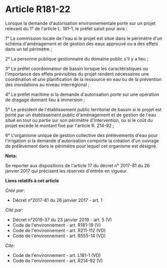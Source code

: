 # Article R181-22

Lorsque la demande d'autorisation environnementale porte sur un projet relevant du 1° de l'article L. 181-1, le préfet saisit
pour avis :

1° La commission locale de l'eau si le projet est situé dans le périmètre d'un schéma d'aménagement et de gestion des eaux
approuvé ou a des effets dans un tel périmètre ;

2° La personne publique gestionnaire du domaine public s'il y a lieu ;

3° Le préfet coordonnateur de bassin lorsque les caractéristiques ou l'importance des effets prévisibles du projet rendent
nécessaires une coordination et une planification de la ressource en eau ou de la prévention des inondations au niveau
interrégional ;

4° Le préfet maritime si la demande d'autorisation porte sur une opération de dragage donnant lieu à immersion ;

5° Le président de l'établissement public territorial de bassin si le projet est porté par un établissement public
d'aménagement et de gestion de l'eau situé en tout ou partie sur son périmètre d'intervention, ou si le coût du projet excède
le montant fixé par l'article R. 214-92 ;

6° L'organisme unique de gestion collective des prélèvements d'eau pour l'irrigation si la demande d'autorisation comporte la
création d'un ouvrage de prélèvement dans le périmètre pour lequel cet organisme est désigné.

**Nota:**

Se reporter aux dispositions de l'article 17 du décret n° 2017-81 du 26 janvier 2017 qui précisent les réserves d'entrée en
vigueur.

**Liens relatifs à cet article**

_Créé par_:

  - Décret n°2017-81 du 26 janvier 2017 - art. 1

_Cité par_:

  - Décret n°2019-37 du 23 janvier 2019 - art. 5 (V)
  - Code de l'environnement - art. R181-19 (V)
  - Code de l'environnement - art. R211-112 (VD)
  - Code de l'environnement - art. R555-14 (VD)

_Cite_:

  - Code de l'environnement - art. L181-1 (VD)
  - Code de l'environnement - art. R214-92 (V)
